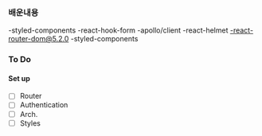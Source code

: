 ### 배운내용

-styled-components
-react-hook-form
-apollo/client
-react-helmet
-react-router-dom@5.2.0
-styled-components

### To Do

#### Set up

- [ ] Router
- [ ] Authentication
- [ ] Arch.
- [ ] Styles
